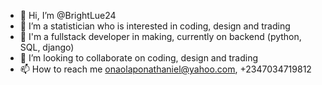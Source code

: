 - 👋 Hi, I’m @BrightLue24
- 👀 I’m a statistician who is interested in coding, design and trading
- 🌱 I'm a fullstack developer in making, currently on backend (python, SQL, django)
- 💞️ I’m looking to collaborate on coding, design and trading
- 📫 How to reach me onaolaponathaniel@yahoo.com, +2347034719812

<!---
BrightLue24/BrightLue24 is a ✨ special ✨ repository because its `README.md` (this file) appears on your GitHub profile.
You can click the Preview link to take a look at your changes.
--->
